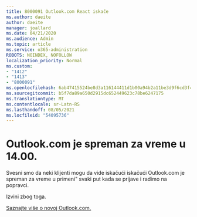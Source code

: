```yaml
---
title: 8000091 Outlook.com React iskače
ms.author: daeite
author: daeite
manager: joallard
ms.date: 04/21/2020
ms.audience: Admin
ms.topic: article
ms.service: o365-administration
ROBOTS: NOINDEX, NOFOLLOW
localization_priority: Normal
ms.custom:
- "1412"
- "1413"
- "8000091"
ms.openlocfilehash: 6ab47415524be8d3a116144411d1b00a94b2a11be3d9f6cd3f4a755b235bf2c4
ms.sourcegitcommit: b5f7da89a650d2915dc652449623c78be6247175
ms.translationtype: MT
ms.contentlocale: sr-Latn-RS
ms.lasthandoff: 08/05/2021
ms.locfileid: "54095736"
---
```

# <a name="outlookcom-is-ready-for-prime-time"></a>Outlook.com je spreman za vreme u 14.00.

Svesni smo da neki klijenti mogu da vide iskačući iskačući Outlook.com je spreman za vreme u primeni" svaki put kada se prijave i radimo na popravci.

Izvini zbog toga.

[Saznajte više o novoj Outlook.com.](https://support.office.com/article/40676ad0-c831-45ac-a023-5be633be798d?wt.mc_id=Office_Outlook_com_Alchemy)